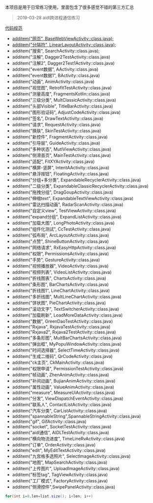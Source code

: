 本项目是用于日常练习使用，里面包含了很多感觉不错的第三方汇总
> 2019-03-28
aidl跨进程通信练习

[代码规范](https://github.com/Blankj/AndroidStandardDevelop#10-%E5%85%B6%E4%BB%96%E7%9A%84%E4%B8%80%E4%BA%9B%E8%A7%84%E8%8C%83)

- [additem("网页", BaseWebViewActivity::class.java);](https://github.com/fenggeZhang/zfgdemo/blob/master/app/src/main/java/com/zfg/test/activity/BaseWebViewActivity.java)
- [additem("分隔符", LinearLayoutActivity::class.java);](https://github.com/fenggeZhang/zfgdemo/blob/master/app/src/main/java/com/zfg/test/activity/LinearLayoutActivity.java)
- additem("搜索", SearchActivity::class.java);
- additem("注解", Dagger2TestActivity::class.java)
- additem("注解2", Dagger2Test1Activity::class.java)
- additem("event数据", AActivity::class.java)
- additem("event数据1", BActivity::class.java)
- additem("动画", AnimActivity::class.java)
- additem("视觉图", RetrofitTestActivity::class.java)
- additem("测量高度", FragmentsKotlin::class.java)
- additem("三级分类", MultClassicActivity::class.java)
- additem("头部Visible", TitleBarActivity::class.java)
- additem("图形验证码", AdjustCodeActivity::class.java)
- additem("签名", DrawTextActivity::class.java)
- additem("请求", RequestActivity::class.java)
- additem("换肤", SkinTestActivity::class.java)
- additem("新控件", FragmentActivity::class.java)
- additem("引导层", GuideActivity::class.java)
- additem("多种状态", MutlViewActivity::class.java)
- additem("侧滑首页", MainTestActivity::class.java)
- additem("适配", FitXYActivity::class.java)
- additem("横屏-竖屏", IntentAActivity::class.java)
- additem("悬浮按钮", FloatingActivity::class.java)
- additem("分组+多分类", ExpandableRecyclerActivity::class.java)
- additem("二级分类", ExpandableClassicRecyclerActivity::class.java)
- additem("拖拽分组", DragGoupActivity::class.java)
- additem("伸缩text", ExpandableTextViewActivity::class.java)
- additem("雷达扫描动画", RadarScanActivity::class.java)
- additem("自定义view", TestViewActivity::class.java)
- additem("expand分组", ExpandListActivity::class.java)
- additem("加载大图", LongPhotoActivity::class.java)
-  additem("组件化测试", CcTestActivity::class.java)
- additem("弧布局", ArcLayoutActivity::class.java)
- additem("点赞", ShineButtonActivity::class.java)
- additem("网络请求", RxEasyHttpActivity::class.java)
- additem("权限", PermissionsActivity::class.java)
- additem("手势", GestureActivity::class.java)
- additem("视频播放器", VideoActivity::class.java)
- additem("视频列表", VideoListActivity::class.java)
- additem("折线图表", ChartsActivity::class.java)
- additem("条形图", BarChartsActivity::class.java)
- additem("折线图1", LineChartActivity::class.java)
- additem("多折线图", MultLineChartActivity::class.java)
- additem("饼状图", PieChartActivity::class.java)
- additem("滚动文字", TextSwitcherActivity::class.java)
- additem("加载刷新", LoadMoreDataActivity::class.java)
- additem("数据", GreenDaoTestActivity::class.java)
- additem("Rxjava", RxjavaTestActivity::class.java)
- additem("Rxjava2", Rxjava2TestActivity::class.java)
- additem("多条形图", MultBarChartsActivity::class.java)
- additem("弹出框", MyPopuWindowActivity::class.java)
- additem("时间选择器", SelectTimeActivity::class.java)
- additem("生成二维码", QrCodeActivity::class.java)
- additem("ck主页", CkMainActivity::class.java)
- additem("权限申请", PermissionTestActivity::class.java)
- additem("帧动画", ZhenAnimActivity::class.java)
- additem("补间动画", BujianAnimActivity::class.java)
- additem("属性动画", ValueAnimActivity::class.java)
- additem("measure", MeasureUiActivity::class.java)
- additem("分发", ViewDispatchEventActivity::class.java)
- additem("联系人", ContactListActivity::class.java)
- additem("汽车分类", CarListActivity::class.java)
- additem("spannableString",SpannableStringActivity::class.java)
- additem("gif", GifActivity::class.java)
- additem("socket", SocketTestActivity::class.java)
- additem("aidl通信", AIDLTestActivity::class.java)
- additem("横向物流进度", TimeLineRvActivity::class.java)
- additem("订单", OrderActivity::class.java)
- additem("edit", MyEditTextActivity::class.java)
- additem("九宫格多选照片", SelectImageActivity::class.java)
- additem("地图", MapSearchActivity::class.java)
- additem("上传图片", UploadImageActivity::class.java)
- additem("标签tag", TagViewActivity::class.java)
- additem("工厂模式", FactoryActivity::class.java)
- additem("侧滑控件",SwipePanelActivity::class.java)



```java
for(int i=0,len=list.size(); i<len; i++)
```
